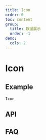 ```yaml
---
title: Icon
order: 0
toc: content
group:
  title: 数据展示
  order: -1
demo:
  cols: 2
---
```


# Icon

## Example

<code src='./demo/base.tsx'  description=' '>Icon</code>

## API
<API id='Icon'></API>

## FAQ